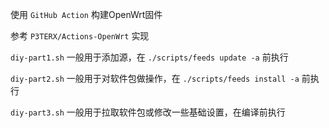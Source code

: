 使用 `GitHub Action` 构建OpenWrt固件

参考 `P3TERX/Actions-OpenWrt` 实现

`diy-part1.sh` 一般用于添加源，在 `./scripts/feeds update -a` 前执行

`diy-part2.sh` 一般用于对软件包做操作，在 `./scripts/feeds install -a` 前执行

`diy-part3.sh` 一般用于拉取软件包或修改一些基础设置，在编译前执行

